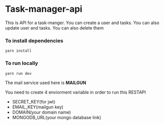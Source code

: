 # Task-manager-api
This is API for a task-manger.
You can create a user and tasks. You can also update user and tasks. You can also delete them

<h3>To install dependencies</h3>

```
yarn install
```
<h3> To run locally</h3>

```
yarn run dev
```

The mail service used here is <b>MAILGUN</b>

You need to create 4 enviorment variable in order to run this RESTAPI
<ul>
<li>SECRET_KEY(for jwt)</li>
<li>EMAIL_KEY(mailgun key)</li>
<li>DOMAIN(your domain name)</li>
<li>MONGODB_URL(your mongo database link)</li>
</ul>
